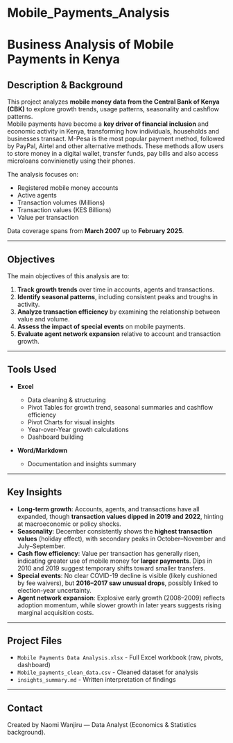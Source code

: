 # Mobile_Payments_Analysis
# Business Analysis of Mobile Payments in Kenya

## Description & Background
This project analyzes **mobile money data from the Central Bank of Kenya (CBK)** to explore growth trends, usage patterns, seasonality and cashflow patterns.  
Mobile payments have become a **key driver of financial inclusion** and economic activity in Kenya, transforming how individuals, households and businesses transact.
M-Pesa is the most popular payment method, followed by PayPal, Airtel and other alternative methods. These methods allow users to store money in a digital wallet, transfer funds, pay bills and also access microloans convinienetly using their phones.


The analysis focuses on:
- Registered mobile money accounts  
- Active agents  
- Transaction volumes (Millions)  
- Transaction values (KES Billions)
- Value per transaction 

Data coverage spans from **March 2007** up to **February 2025**.

---

## Objectives
The main objectives of this analysis are to:
1. **Track growth trends** over time in accounts, agents and transactions.  
2. **Identify seasonal patterns**, including consistent peaks and troughs in activity.  
3. **Analyze transaction efficiency** by examining the relationship between value and volume.  
4. **Assess the impact of special events** on mobile payments.  
5. **Evaluate agent network expansion** relative to account and transaction growth.  

---

## Tools Used
- **Excel**  
  - Data cleaning & structuring  
  - Pivot Tables for growth trend, seasonal summaries and cashflow efficiency  
  - Pivot Charts for visual insights  
  - Year-over-Year growth calculations   
  - Dashboard building  

- **Word/Markdown**  
  - Documentation and insights summary  

---

## Key Insights
- **Long-term growth**: Accounts, agents, and transactions have all expanded, though **transaction values dipped in 2019 and 2022**, hinting at macroeconomic or policy shocks.  
- **Seasonality**: December consistently shows the **highest transaction values** (holiday effect), with secondary peaks in October–November and July–September.  
- **Cash flow efficiency**: Value per transaction has generally risen, indicating greater use of mobile money for **larger payments**. Dips in 2010 and 2019 suggest temporary shifts toward smaller transfers.  
- **Special events**: No clear COVID-19 decline is visible (likely cushioned by fee waivers), but **2016–2017 saw unusual drops**, possibly linked to election-year uncertainty.  
- **Agent network expansion**: Explosive early growth (2008–2009) reflects adoption momentum, while slower growth in later years suggests rising marginal acquisition costs.  

---

## Project Files
- `Mobile Payments Data Analysis.xlsx` - Full Excel workbook (raw, pivots, dashboard) 
- `Mobile_payments_clean_data.csv` - Cleaned dataset for analysis  
- `insights_summary.md` - Written interpretation of findings  

---

## Contact
Created by Naomi Wanjiru — Data Analyst (Economics & Statistics background).  
